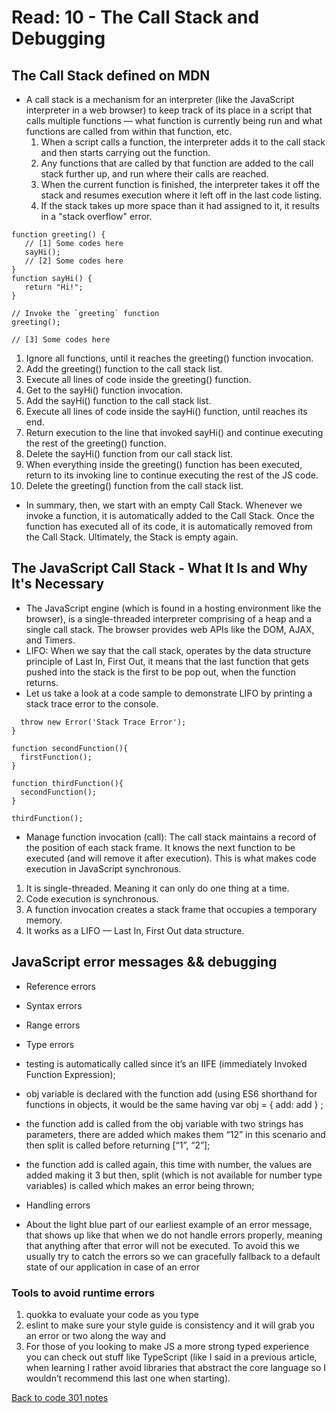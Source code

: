 # Read: 10 - The Call Stack and Debugging

## The Call Stack defined on MDN

- A call stack is a mechanism for an interpreter (like the JavaScript interpreter in a web browser) to keep track of its place in a script that calls multiple functions — what function is currently being run and what functions are called from within that function, etc.
  1. When a script calls a function, the interpreter adds it to the call stack and then starts carrying out the function.
  1. Any functions that are called by that function are added to the call stack further up, and run where their calls are reached.
  1. When the current function is finished, the interpreter takes it off the stack and resumes execution where it left off in the last code listing.
  1. If the stack takes up more space than it had assigned to it, it results in a "stack overflow" error.

```
function greeting() {
   // [1] Some codes here
   sayHi();
   // [2] Some codes here
}
function sayHi() {
   return "Hi!";
}

// Invoke the `greeting` function
greeting();

// [3] Some codes here
```

1. Ignore all functions, until it reaches the greeting() function invocation.
1. Add the greeting() function to the call stack list.
1. Execute all lines of code inside the greeting() function.
1. Get to the sayHi() function invocation.
1. Add the sayHi() function to the call stack list.
1. Execute all lines of code inside the sayHi() function, until reaches its end.
1. Return execution to the line that invoked sayHi() and continue executing the rest of the greeting() function.
1. Delete the sayHi() function from our call stack list.
1. When everything inside the greeting() function has been executed, return to its invoking line to continue executing the rest of the JS code.
1. Delete the greeting() function from the call stack list.

- In summary, then, we start with an empty Call Stack. Whenever we invoke a function, it is automatically added to the Call Stack. Once the function has executed all of its code, it is automatically removed from the Call Stack. Ultimately, the Stack is empty again.

## The JavaScript Call Stack - What It Is and Why It's Necessary

- The JavaScript engine (which is found in a hosting environment like the browser), is a single-threaded interpreter comprising of a heap and a single call stack. The browser provides web APIs like the DOM, AJAX, and Timers.
- LIFO: When we say that the call stack, operates by the data structure principle of Last In, First Out, it means that the last function that gets pushed into the stack is the first to be pop out, when the function returns.
- Let us take a look at a code sample to demonstrate LIFO by printing a stack trace error to the console.
```
  throw new Error('Stack Trace Error');
}

function secondFunction(){
  firstFunction();
}

function thirdFunction(){
  secondFunction();
}

thirdFunction();
```
- Manage function invocation (call): The call stack maintains a record of the position of each stack frame. It knows the next function to be executed (and will remove it after execution). This is what makes code execution in JavaScript synchronous.
1. It is single-threaded. Meaning it can only do one thing at a time.
1. Code execution is synchronous.
1. A function invocation creates a stack frame that occupies a temporary memory.
1. It works as a LIFO — Last In, First Out data structure.

## JavaScript error messages && debugging

- Reference errors
- Syntax errors
- Range errors
- Type errors

- testing is automatically called since it’s an IIFE (immediately Invoked Function Expression);
- obj variable is declared with the function add (using ES6 shorthand for functions in objects, it would be the same having var obj = { add: add } ;
- the function add is called from the obj variable with two strings has parameters, there are added which makes them “12” in this scenario and then split is called before returning [“1”, “2”];
- the function add is called again, this time with number, the values are added making it 3 but then, split (which is not available for number type variables) is called which makes an error being thrown;

- Handling errors
- About the light blue part of our earliest example of an error message, that shows up like that when we do not handle errors properly, meaning that anything after that error will not be executed. To avoid this we usually try to catch the errors so we can gracefully fallback to a default state of our application in case of an error 

### Tools to avoid runtime errors

1. quokka to evaluate your code as you type
1. eslint to make sure your style guide is consistency and it will grab you an error or two along the way and
1. For those of you looking to make JS a more strong typed experience you can check out stuff like TypeScript (like I said in a previous article, when learning I rather avoid libraries that abstract the core language so I wouldn’t recommend this last one when starting).

[Back to code 301 notes](../301.md)